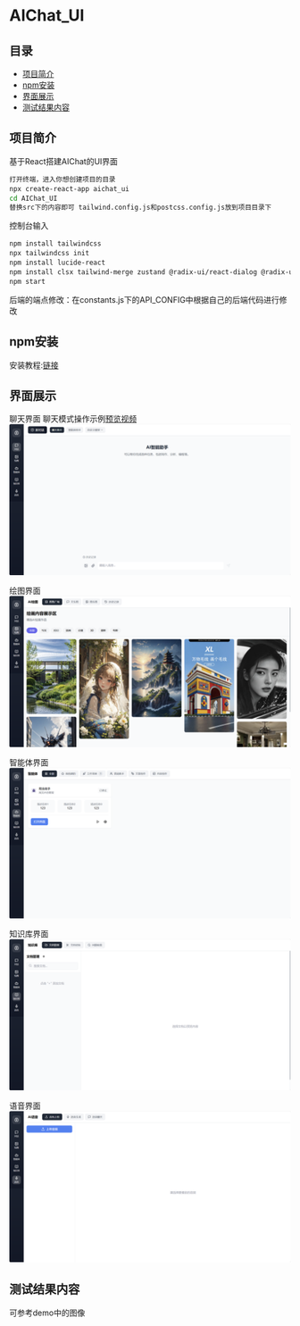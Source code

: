 # AIChat_UI

## 目录

- [项目简介](#项目简介)
- [npm安装](npm安装)
- [界面展示](#界面展示)
- [测试结果内容](#测试结果内容)

## 项目简介
基于React搭建AIChat的UI界面
```bash
打开终端，进入你想创建项目的目录
npx create-react-app aichat_ui
cd AIChat_UI
替换src下的内容即可 tailwind.config.js和postcss.config.js放到项目目录下
```
控制台输入
```bash
npm install tailwindcss
npx tailwindcss init
npm install lucide-react
npm install clsx tailwind-merge zustand @radix-ui/react-dialog @radix-ui/react-scroll-area tailwindcss-animate
npm start
```

后端的端点修改：在constants.js下的API_CONFIG中根据自己的后端代码进行修改


## npm安装
安装教程:[链接](https://blog.csdn.net/zhouyan8603/article/details/109039732)

## 界面展示
聊天界面  聊天模式操作示例[预览视频](https://drive.google.com/file/d/1isQEu9rNgEd_eL6rq5ju_069GBbbr-Ab/view?usp=drive_link)
![示例图片](./images/index.png)

绘图界面
![示例图片](./images/draw.png)

智能体界面
![示例图片](./images/agent.png)

知识库界面
![示例图片](./images/knowledge.png)

语音界面
![示例图片](./images/audio.png)

## 测试结果内容

可参考demo中的图像
